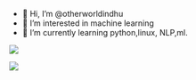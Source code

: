 - 👋 Hi, I’m @otherworldindhu
- 👀 I’m interested in machine learning
- 🌱 I’m currently learning python,linux, NLP,ml.

<!---
otherworldindhu/otherworldindhu is a ✨ special ✨ repository because its `README.md` (this file) appears on your GitHub profile.
You can click the Preview link to take a look at your changes.
--->

<img src='https://github-readme-stats.vercel.app/api?username=otherworldindhu&&show_icons=true&title_color=ffffff&icon_color=bb2acf&text_color=daf7dc&bg_color=151515'>

![](https://komarev.com/ghpvc/?username=otherworldindhu)


